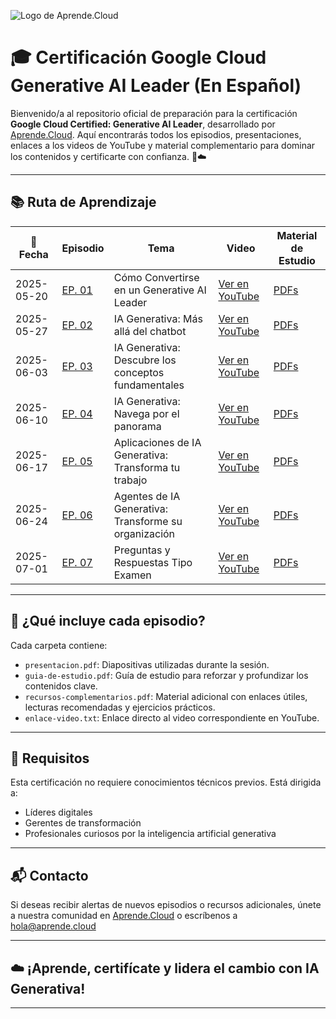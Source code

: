 ![Logo de Aprende.Cloud](https://media.licdn.com/dms/image/v2/D4E0BAQEcS_NueMRdKg/company-logo_200_200/company-logo_200_200/0/1720507130557/aprende_cloud_logo?e=1753315200&v=beta&t=4h0PIMDcupaxj_IH6IkyNkzja5ElsqWlyCQuPppjVwY)


# 🎓 Certificación Google Cloud Generative AI Leader (En Español)

Bienvenido/a al repositorio oficial de preparación para la certificación **Google Cloud Certified: Generative AI Leader**, desarrollado por [Aprende.Cloud](https://aprende.cloud). Aquí encontrarás todos los episodios, presentaciones, enlaces a los videos de YouTube y material complementario para dominar los contenidos y certificarte con confianza. 🤖☁️

---


## 📚 Ruta de Aprendizaje

| 📅 Fecha      | Episodio | Tema                                             | Video | Material de Estudio |
|---------------|----------|--------------------------------------------------|--------|----------|
| 2025-05-20    | [EP. 01](ep-01-crt-gcp-generative-ai-leader-aprendecloud/) | Cómo Convertirse en un Generative AI Leader            | [Ver en YouTube](https://www.youtube.com/watch?v=rVoZCRg24HM) | [PDFs](ep-01-crt-gcp-generative-ai-leader-aprendecloud/) |
| 2025-05-27    | [EP. 02](ep-02-crt-gcp-generative-ai-leader-aprendecloud/) | IA Generativa: Más allá del chatbot                           | [Ver en YouTube](https://www.youtube.com/watch?v=rVoZCRg24HM) | [PDFs](ep-02-crt-gcp-generative-ai-leader-aprendecloud/) |
| 2025-06-03    | [EP. 03](ep-03-crt-gcp-generative-ai-leader-aprendecloud/) | IA Generativa: Descubre los conceptos fundamentales                      | [Ver en YouTube](https://www.youtube.com/watch?v=rVoZCRg24HM) | [PDFs](ep-03-crt-gcp-generative-ai-leader-aprendecloud/) |
| 2025-06-10    | [EP. 04](ep-04-crt-gcp-generative-ai-leader-aprendecloud/) | IA Generativa: Navega por el panorama                        | [Ver en YouTube](https://www.youtube.com/watch?v=rVoZCRg24HM) | [PDFs](ep-04-crt-gcp-generative-ai-leader-aprendecloud/) |
| 2025-06-17    | [EP. 05](ep-05-crt-gcp-generative-ai-leader-aprendecloud/) | Aplicaciones de IA Generativa: Transforma tu trabajo             | [Ver en YouTube](https://www.youtube.com/watch?v=rVoZCRg24HM) | [PDFs](ep-05-crt-gcp-generative-ai-leader-aprendecloud/) |
| 2025-06-24    | [EP. 06](ep-06-crt-gcp-generative-ai-leader-aprendecloud/) | Agentes de IA Generativa: Transforme su organización          | [Ver en YouTube](https://www.youtube.com/watch?v=rVoZCRg24HM) | [PDFs](ep-06-crt-gcp-generative-ai-leader-aprendecloud/) |
| 2025-07-01    | [EP. 07](ep-07-crt-gcp-generative-ai-leader-aprendecloud/) | Preguntas y Respuestas Tipo Examen                      | [Ver en YouTube](https://www.youtube.com/watch?v=rVoZCRg24HM) | [PDFs](ep-07-crt-gcp-generative-ai-leader-aprendecloud/) |


---

## 🎯 ¿Qué incluye cada episodio?

Cada carpeta contiene:

- `presentacion.pdf`: Diapositivas utilizadas durante la sesión.
- `guia-de-estudio.pdf`: Guía de estudio para reforzar y profundizar los contenidos clave.
- `recursos-complementarios.pdf`: Material adicional con enlaces útiles, lecturas recomendadas y ejercicios prácticos.
- `enlace-video.txt`: Enlace directo al video correspondiente en YouTube.

---

## 📌 Requisitos

Esta certificación no requiere conocimientos técnicos previos. Está dirigida a:
- Líderes digitales
- Gerentes de transformación
- Profesionales curiosos por la inteligencia artificial generativa

---

## 📬 Contacto

Si deseas recibir alertas de nuevos episodios o recursos adicionales, únete a nuestra comunidad en [Aprende.Cloud](https://aprende.cloud) o escríbenos a hola@aprende.cloud

---

## ☁️ ¡Aprende, certifícate y lidera el cambio con IA Generativa!

---


